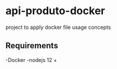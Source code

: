 # api-produto-docker
project to apply docker file usage concepts

## Requirements
-Docker
-nodejs 12 +

